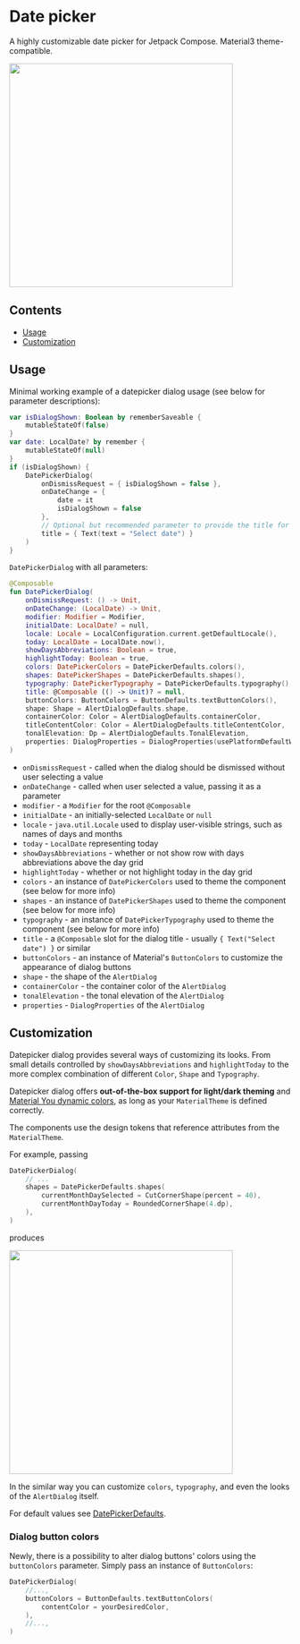# Date picker

A highly customizable date picker for Jetpack Compose. Material3 theme-compatible.

<img src="resources/date-picker-demo.gif" height="400px"/>

## Contents
* [Usage](#usage)
* [Customization](#customization)

## Usage

Minimal working example of a datepicker dialog usage (see below for parameter descriptions):

```kotlin
var isDialogShown: Boolean by rememberSaveable {
    mutableStateOf(false)
}
var date: LocalDate? by remember {
    mutableStateOf(null)
}
if (isDialogShown) {
    DatePickerDialog(
        onDismissRequest = { isDialogShown = false },
        onDateChange = {
            date = it
            isDialogShown = false
        },
        // Optional but recommended parameter to provide the title for the dialog
        title = { Text(text = "Select date") }
    )
}
```

`DatePickerDialog` with all parameters:
```kotlin
@Composable
fun DatePickerDialog(
    onDismissRequest: () -> Unit,
    onDateChange: (LocalDate) -> Unit,
    modifier: Modifier = Modifier,
    initialDate: LocalDate? = null,
    locale: Locale = LocalConfiguration.current.getDefaultLocale(),
    today: LocalDate = LocalDate.now(),
    showDaysAbbreviations: Boolean = true,
    highlightToday: Boolean = true,
    colors: DatePickerColors = DatePickerDefaults.colors(),
    shapes: DatePickerShapes = DatePickerDefaults.shapes(),
    typography: DatePickerTypography = DatePickerDefaults.typography(),
    title: @Composable (() -> Unit)? = null,
    buttonColors: ButtonColors = ButtonDefaults.textButtonColors(),
    shape: Shape = AlertDialogDefaults.shape,
    containerColor: Color = AlertDialogDefaults.containerColor,
    titleContentColor: Color = AlertDialogDefaults.titleContentColor,
    tonalElevation: Dp = AlertDialogDefaults.TonalElevation,
    properties: DialogProperties = DialogProperties(usePlatformDefaultWidth = false),
)
```
* `onDismissRequest` - called when the dialog should be dismissed without user selecting a value
* `onDateChange` - called when user selected a value, passing it as a parameter 
* `modifier` - a `Modifier` for the root `@Composable`
* `initialDate` - an initially-selected `LocalDate` or `null`
* `locale` - `java.util.Locale` used to display user-visible strings, such as names of days and months
* `today` - `LocalDate` representing today
* `showDaysAbbreviations` - whether or not show row with days abbreviations above the day grid
* `highlightToday` - whether or not highlight today in the day grid
* `colors` - an instance of `DatePickerColors` used to theme the component (see below for more info)
* `shapes` - an instance of `DatePickerShapes` used to theme the component (see below for more info)
* `typography` - an instance of `DatePickerTypography` used to theme the component (see below for more info)
* `title` - a `@Composable` slot for the dialog title - usually `{ Text("Select date") }` or similar
* `buttonColors` - an instance of Material's `ButtonColors` to customize the appearance of dialog buttons
* `shape` - the shape of the `AlertDialog`
* `containerColor` - the container color of the `AlertDialog`
* `tonalElevation` - the tonal elevation of the `AlertDialog`
* `properties` - `DialogProperties` of the `AlertDialog`

## Customization
Datepicker dialog provides several ways of customizing its looks. From small details controlled by `showDaysAbbreviations` and `highlightToday` to the more complex combination of different `Color`, `Shape` and `Typography`.

Datepicker dialog offers **out-of-the-box support for light/dark theming** and [Material You dynamic colors](https://m3.material.io/styles/color/dynamic-color/overview), as long as your `MaterialTheme` is defined correctly.

The components use the design tokens that reference attributes from the `MaterialTheme`.

For example, passing

```kotlin
DatePickerDialog(
    // ...
    shapes = DatePickerDefaults.shapes(
        currentMonthDaySelected = CutCornerShape(percent = 40),
        currentMonthDayToday = RoundedCornerShape(4.dp),
    ),
)
```
produces

<img src="resources/date-picker-night-custom-shapes.png" height="400px"/>

In the similar way you can customize `colors`, `typography`, and even the looks of the `AlertDialog` itself.

For default values see [DatePickerDefaults](../../datetimepickers/src/main/java/com/marosseleng/compose/material3/datetimepickers/date/domain/DatePickerDefaults.kt).

### Dialog button colors
Newly, there is a possibility to alter dialog buttons' colors using the `buttonColors` parameter. Simply pass an instance of `ButtonColors`:
```kotlin
DatePickerDialog(
    //...,
    buttonColors = ButtonDefaults.textButtonColors(
        contentColor = yourDesiredColor,
    ),
    //...,
)
```
